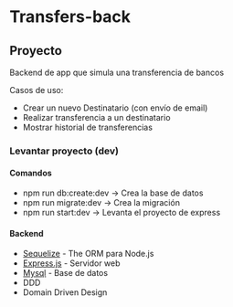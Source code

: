 # Transfers-back

## Proyecto

Backend de app que simula una transferencia de bancos

Casos de uso:

- Crear un nuevo Destinatario (con envío de email)
- Realizar transferencia a un destinatario
- Mostrar historial de transferencias


### Levantar proyecto (dev)
#### Comandos

- npm run db:create:dev -> Crea la base de datos
- npm run migrate:dev -> Crea la migración
- npm run start:dev -> Levanta el proyecto de express


#### Backend

- [Sequelize](https://github.com/sequelize/sequelize) - The ORM para Node.js
- [Express.js](https://expressjs.com/) - Servidor web
- [Mysql](https://www.mysql.com/) - Base de datos
- DDD
- Domain Driven Design


